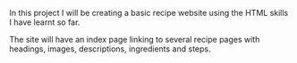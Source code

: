 In this project I will be creating a basic recipe website using the HTML skills I have learnt so far. 

The site will have an index page linking to several recipe pages with headings, images, descriptions, ingredients and steps. 
